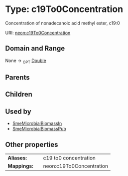 
# Type: c19To0Concentration


Concentration of nonadecanoic acid methyl ester, c19:0

URI: [neon:c19To0Concentration](https://data.neonscience.org/c19To0Concentration)


## Domain and Range

None ->  <sub>OPT</sub> [Double](types/Double.md)

## Parents


## Children


## Used by

 * [SmeMicrobialBiomassIn](SmeMicrobialBiomassIn.md)
 * [SmeMicrobialBiomassPub](SmeMicrobialBiomassPub.md)

## Other properties

|  |  |  |
| --- | --- | --- |
| **Aliases:** | | c19 to0 concentration |
| **Mappings:** | | neon:c19To0Concentration |

